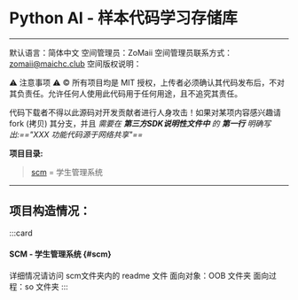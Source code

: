 # Python AI - 样本代码学习存储库
---
默认语言：简体中文
空间管理员：ZoMaii
空间管理员联系方式：zomaii@maichc.club
空间版权说明：

:warning: 注意事项 :warning:
:copyright: 所有项目均是 MIT 授权，上传者必须确认其代码发布后，不对其负责任。允许任何人使用此代码用于任何用途，且不追究其责任。

代码下载者不得以此源码对开发贡献者进行人身攻击！如果对某项内容感兴趣请 fork (拷贝) 其分支，并且 *需要在 **第三方SDK说明性文件中** 的 **第一行** 明确写出:=="XXX 功能代码源于网络共享"==*


**项目目录:**
> [scm](#scm) = 学生管理系统

---

**项目构造情况：**
---

:::card
#### SCM - 学生管理系统 {#scm}
详细情况请访问 scm文件夹内的 readme 文件
面向对象：OOB 文件夹
面向过程：so  文件夹
:::

